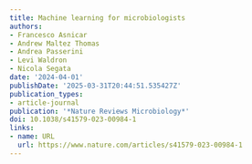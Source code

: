 ```yaml
---
title: Machine learning for microbiologists
authors:
- Francesco Asnicar
- Andrew Maltez Thomas
- Andrea Passerini
- Levi Waldron
- Nicola Segata
date: '2024-04-01'
publishDate: '2025-03-31T20:44:51.535427Z'
publication_types:
- article-journal
publication: '*Nature Reviews Microbiology*'
doi: 10.1038/s41579-023-00984-1
links:
- name: URL
  url: https://www.nature.com/articles/s41579-023-00984-1
---
```

